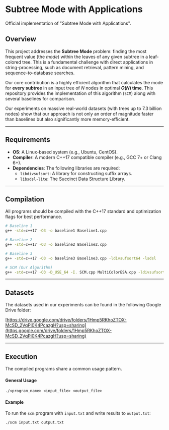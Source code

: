# Subtree Mode with Applications

Official implementation of "Subtree Mode with Applications".

## Overview

This project addresses the **Subtree Mode** problem: finding the most frequent value (the *mode*) within the leaves of any given subtree in a leaf-colored tree. This is a fundamental challenge with direct applications in string-processing, such as document retrieval, pattern mining, and sequence-to-database searches.

Our core contribution is a highly efficient algorithm that calculates the mode for **every subtree** in an input tree of $N$ nodes in optimal **$O(N)$ time**. This repository provides the implementation of this algorithm (`SCM`) along with several baselines for comparison.

Our experiments on massive real-world datasets (with trees up to 7.3 billion nodes) show that our approach is not only an order of magnitude faster than baselines but also significantly more memory-efficient.

---

## Requirements

* **OS**: A Linux-based system (e.g., Ubuntu, CentOS).
* **Compiler**: A modern C++17 compatible compiler (e.g., GCC 7+ or Clang 6+).
* **Dependencies**: The following libraries are required:
    * `libdivsufsort`: A library for constructing suffix arrays.
    * `libsdsl-lite`: The Succinct Data Structure Library.

---

## Compilation

All programs should be compiled with the C++17 standard and optimization flags for best performance.

```bash
# Baseline 1
g++ -std=c++17 -O3 -o baseline1 Baseline1.cpp

# Baseline 2
g++ -std=c++17 -O3 -o baseline2 Baseline2.cpp

# Baseline 3
g++ -std=c++17 -O3 -o baseline3 Baseline3.cpp -ldivsufsort64 -lsdsl

# SCM (Our Algorithm)
g++ -std=c++17 -O3 -D_USE_64 -I. SCM.cpp MultiColorESA.cpp -ldivsufsort64 -lsdsl -o scm
```

---

## Datasets

The datasets used in our experiments can be found in the following Google Drive folder:

[https://drive.google.com/drive/folders/1Hmp5RKhoZTOX-McSD_2VqPi0K4PcazgH?usp=sharing](https.google.com/drive/folders/1Hmp5RKhoZTOX-McSD_2VqPi0K4PcazgH?usp=sharing)

---

## Execution

The compiled programs share a common usage pattern.

#### General Usage
```
./<program_name> <input_file> <output_file>
```

#### Example
To run the `scm` program with `input.txt` and write results to `output.txt`:
```
./scm input.txt output.txt
```